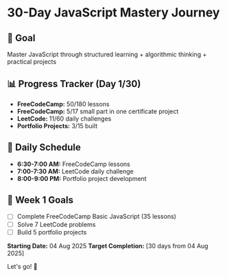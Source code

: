 # 30-Day JavaScript Mastery Journey

## 🎯 Goal
Master JavaScript through structured learning + algorithmic thinking + practical projects

## 📊 Progress Tracker (Day 1/30)
- **FreeCodeCamp:** 50/180 lessons
- **FreeCodeCamp:** 5/17 small part in one certificate project
- **LeetCode:** 11/60 daily challenges  
- **Portfolio Projects:** 3/15 built

## 📅 Daily Schedule
- **6:30-7:00 AM:** FreeCodeCamp lessons
- **7:00-7:30 AM:** LeetCode daily challenge
- **8:00-9:00 PM:** Portfolio project development

## 🎯 Week 1 Goals
- [ ] Complete FreeCodeCamp Basic JavaScript (35 lessons)
- [ ] Solve 7 LeetCode problems
- [ ] Build 5 portfolio projects

**Starting Date:** 04 Aug 2025
**Target Completion:** [30 days from 04 Aug 2025]

Let's go! 💪
